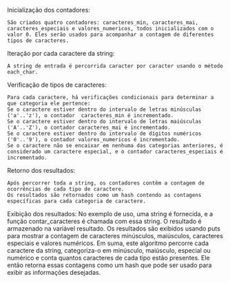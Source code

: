 Inicialização dos contadores:
    
    São criados quatro contadores: caracteres_min, caracteres_mai, caracteres_especiais e valores_numericos, todos inicializados com o valor 0. Eles serão usados para acompanhar a contagem de diferentes tipos de caracteres.

Iteração por cada caractere da string:
    
    A string de entrada é percorrida caracter por caracter usando o método each_char.

Verificação de tipos de caracteres:
    
    Para cada caractere, há verificações condicionais para determinar a que categoria ele pertence:
    Se o caractere estiver dentro do intervalo de letras minúsculas ('a'..'z'), o contador  caracteres_min é incrementado.
    Se o caractere estiver dentro do intervalo de letras maiúsculas ('A'..'Z'), o contador caracteres_mai é incrementado.
    Se o caractere estiver dentro do intervalo de dígitos numéricos ('0'..'9'), o contador valores_numericos é incrementado.
    Se o caractere não se encaixar em nenhuma das categorias anteriores, é considerado um caractere especial, e o contador caracteres_especiais é incrementado.

Retorno dos resultados:

    Após percorrer toda a string, os contadores contêm a contagem de ocorrências de cada tipo de caractere.
    Os resultados são retornados como um hash contendo as contagens específicas para cada categoria de caractere.

Exibição dos resultados:
    No exemplo de uso, uma string é fornecida, e a função contar_caracteres é chamada com essa string.
    O resultado é armazenado na variável resultado.
    Os resultados são exibidos usando puts para mostrar a contagem de caracteres minúsculos, maiúsculos, caracteres especiais e valores numéricos.
    Em suma, este algoritmo percorre cada caractere da string, categoriza-o em minúsculo, maiúsculo, especial ou numérico e conta quantos caracteres de cada tipo estão presentes. Ele então retorna essas contagens como um hash que pode ser usado para exibir as informações desejadas.
